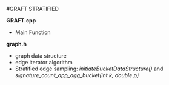 #GRAFT STRATIFIED

**GRAFT.cpp**
- Main Function

**graph.h**
- graph data structure
- edge iterator algorithm
- Stratified edge sampling: *initiateBucketDataStructure()* and *signature_count_app_agg_bucket(int k, double p)*


